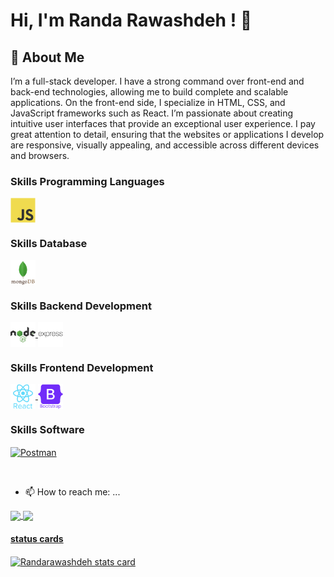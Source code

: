 
# Hi, I'm Randa Rawashdeh ! 👋

## 🚀 About Me
 I’m a full-stack developer. I have a strong command over front-end and back-end technologies, allowing me to build complete and scalable applications.
On the front-end side, I specialize in HTML, CSS, and JavaScript frameworks such as React. I’m passionate about creating intuitive user interfaces that provide an exceptional user experience. I pay great attention to detail, ensuring that the websites or applications I develop are responsive, visually appealing, and accessible across different devices and browsers.

### Skills Programming Languages
<a href="https://developer.mozilla.org/en-US/docs/Web/JavaScript" target="blank">
<img align="center" src="https://raw.githubusercontent.com/devicons/devicon/master/icons/javascript/javascript-original.svg" alt="JavaScript" height="40" width="40" />
</a>

###  Skills Database

<a href="https://www.mongodb.com/" target="blank">
<img align="center" src="https://raw.githubusercontent.com/devicons/devicon/master/icons/mongodb/mongodb-original-wordmark.svg" alt="MongoDB" height="40" width="40" />
</a>

### Skills Backend Development
<a href="https://nodejs.org" target="blank">
<img align="center" src="https://raw.githubusercontent.com/devicons/devicon/master/icons/nodejs/nodejs-original-wordmark.svg" alt="Node.js" height="40" width="40" />
</a>


<a href="https://expressjs.com" target="blank">
<img align="center" src="https://raw.githubusercontent.com/devicons/devicon/master/icons/express/express-original-wordmark.svg" alt="Express" height="40" width="40" />
</a>

### Skills Frontend Development
<a href="https://reactjs.org/" target="blank">
<img align="center" src="https://raw.githubusercontent.com/devicons/devicon/master/icons/react/react-original-wordmark.svg" alt="React" height="40" width="40" />
</a>


<a href="https://getbootstrap.com" target="blank">
<img align="center" src="https://raw.githubusercontent.com/devicons/devicon/master/icons/bootstrap/bootstrap-plain-wordmark.svg" alt="Bootstrap" height="40" width="40" />
</a>

### Skills Software
<a href="https://postman.com" target="blank">
<img align="center" src="https://www.vectorlogo.zone/logos/getpostman/getpostman-icon.svg" alt="Postman" height="40" width="40" />
</a>
<p>&nbsp;

- 📫 How to reach me: ...


<a href="https://github.com/Randarawashdeh" >
<img align ="center" src="https://img.shields.io/badge/GitHub-100000?style=for-the-badge&logo=github&logoColor=white">




<a href="https://www.linkedin.com/in/randa-rawashdeh/">
<img align="center" src="https://img.shields.io/badge/LinkedIn-0077B5?style=for-the-badge&logo=linkedin&logoColor=white">




#### status cards

<img align="center" src="https://github-readme-stats.vercel.app/api?username=Randarawashdeh&show_icons=true&theme=dark&title_color=2ec5ea&text_color=000000&bg_color=fdfcfc&hide_border=false" alt="Randarawashdeh stats card" /></p>




